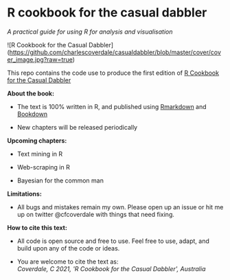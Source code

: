 # R cookbook for the casual dabbler

*A practical guide for using R for analysis and visualisation*

![R Cookbook for the Casual Dabbler] (https://github.com/charlescoverdale/casualdabbler/blob/master/cover/cover_image.jpg?raw=true)

This repo contains the code use to produce the first edition of [R Cookbook for the Casual Dabbler](https://charlescoverdale.github.io/casualdabbler/)

**About the book:**

-   The text is 100% written in R, and published using [Rmarkdown](https://rmarkdown.rstudio.com/) and [Bookdown](https://bookdown.org/)

-   New chapters will be released periodically

**Upcoming chapters:**

-   Text mining in R

-   Web-scraping in R

-   Bayesian for the common man

**Limitations:**

-   All bugs and mistakes remain my own. Please open up an issue or hit me up on twitter \@cfcoverdale with things that need fixing.

**How to cite this text:**

-   All code is open source and free to use. Feel free to use, adapt, and build upon any of the code or ideas.

-   You are welcome to cite the text as:  
    *Coverdale, C 2021, 'R Cookbook for the Casual Dabbler', Australia*
